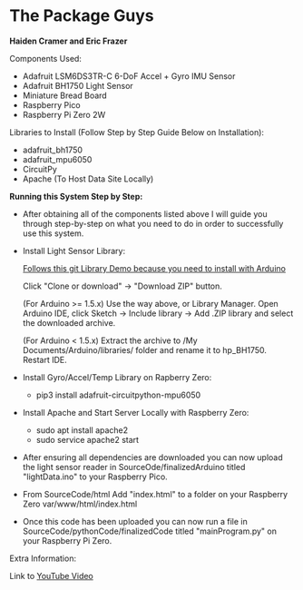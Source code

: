 # The Package Guys

**Haiden Cramer and Eric Frazer**


Components Used: 

* Adafruit LSM6DS3TR-C 6-DoF Accel + Gyro IMU Sensor
* Adafruit BH1750 Light Sensor
* Miniature Bread Board
* Raspberry Pico 
* Raspberry Pi Zero 2W

Libraries to Install (Follow Step by Step Guide Below on Installation):

* adafruit_bh1750
* adafruit_mpu6050
* CircuitPy
* Apache (To Host Data Site Locally)

**Running this System Step by Step:**

* After obtaining all of the components listed above I will guide you through step-by-step on what you need to do in order to successfully use this system. 

* Install Light Sensor Library: 

    [Follows this git Library Demo because you need to install with Arduino](https://github.com/Starmbi/hp_BH1750)

    Click "Clone or download" -> "Download ZIP" button.

    (For Arduino >= 1.5.x) Use the way above, or Library Manager. Open Arduino IDE, click Sketch -> Include library -> Add .ZIP library  and select the downloaded archive.

    (For Arduino < 1.5.x) Extract the archive to <Your User Directory>/My Documents/Arduino/libraries/ folder and rename it to hp_BH1750. Restart IDE.

* Install Gyro/Accel/Temp Library on Rapberry Zero: 
    - pip3 install adafruit-circuitpython-mpu6050

* Install Apache and Start Server Locally with Raspberry Zero: 
    - sudo apt install apache2
    - sudo service apache2 start

* After ensuring all dependencies are downloaded you can now upload the light sensor reader in SourceOde/finalizedArduino titled "lightData.ino" to your Raspberry Pico. 
* From SourceCode/html Add "index.html" to a folder on your Raspberry Zero var/www/html/index.html
* Once this code has been uploaded you can now run a file in SourceCode/pythonCode/finalizedCode titled "mainProgram.py" on your Raspberry Pi Zero. 

Extra Information: 

Link to [YouTube Video](https://youtu.be/E0emrvPqTsI)